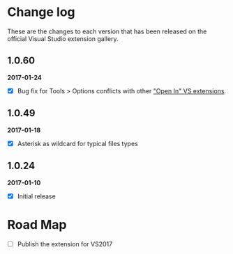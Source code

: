 # Change log

These are the changes to each version that has been released on the official Visual Studio extension gallery.

## 1.0.60

**2017-01-24** <!--19:00 UK / 19:00 UTC-->

- [x] Bug fix for Tools > Options conflicts with other ["Open In" VS extensions](https://marketplace.visualstudio.com/search?term=trevellick&target=VS&sortBy=Relevance).

## 1.0.49

**2017-01-18** <!--19:00 UK / 19:00 UTC-->

- [x] Asterisk as wildcard for typical files types

## 1.0.24

**2017-01-10** <!--07:30 UK / 07:30 UTC-->

- [x] Initial release

# Road Map

- [ ] Publish the extension for VS2017